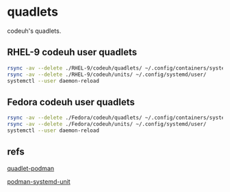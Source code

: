 # quadlets

codeuh's quadlets.

## RHEL-9 codeuh user quadlets

````bash
rsync -av --delete ./RHEL-9/codeuh/quadlets/ ~/.config/containers/systemd/
rsync -av --delete ./RHEL-9/codeuh/units/ ~/.config/systemd/user/
systemctl --user daemon-reload
````

## Fedora codeuh user quadlets

````bash
rsync -av --delete ./Fedora/codeuh/quadlets/ ~/.config/containers/systemd/
rsync -av --delete ./Fedora/codeuh/units/ ~/.config/systemd/user/
systemctl --user daemon-reload
````


## refs

[quadlet-podman](https://www.redhat.com/en/blog/quadlet-podman)

[podman-systemd-unit](https://docs.podman.io/en/latest/markdown/podman-systemd.unit.5.html)
